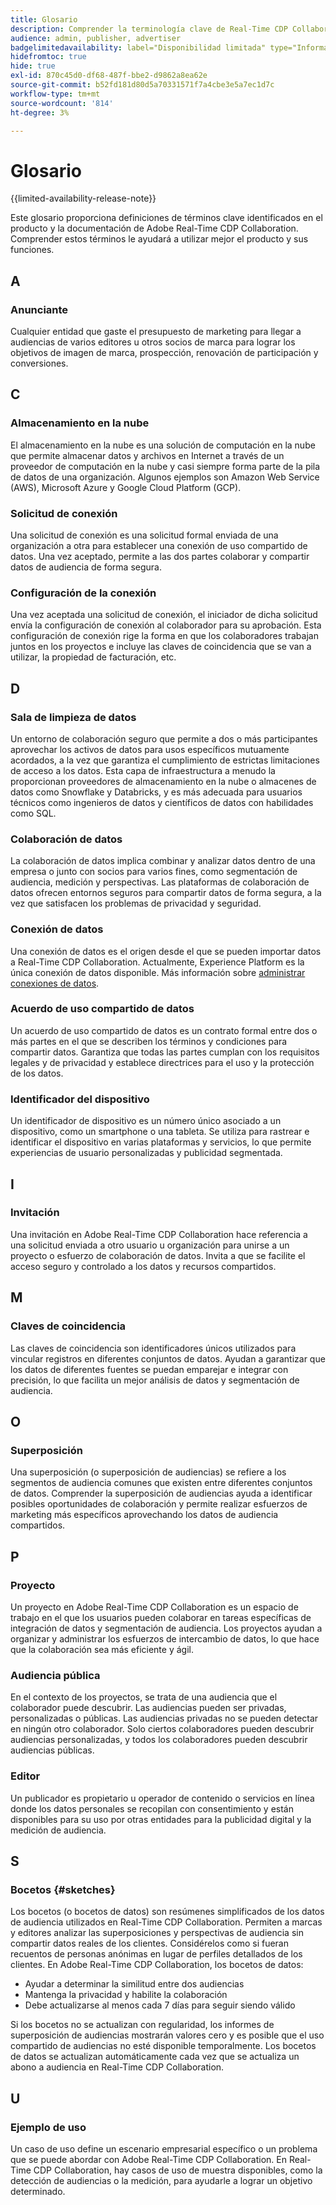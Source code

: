 ```yaml
---
title: Glosario
description: Comprender la terminología clave de Real-Time CDP Collaboration
audience: admin, publisher, advertiser
badgelimitedavailability: label="Disponibilidad limitada" type="Informative" url="https://helpx.adobe.com/es/legal/product-descriptions/real-time-customer-data-platform-collaboration.html newtab=true"
hidefromtoc: true
hide: true
exl-id: 870c45d0-df68-487f-bbe2-d9862a8ea62e
source-git-commit: b52fd181d80d5a70331571f7a4cbe3e5a7ec1d7c
workflow-type: tm+mt
source-wordcount: '814'
ht-degree: 3%

---
```


# Glosario

{{limited-availability-release-note}}

Este glosario proporciona definiciones de términos clave identificados en el producto y la documentación de Adobe Real-Time CDP Collaboration. Comprender estos términos le ayudará a utilizar mejor el producto y sus funciones.

## A

### Anunciante

Cualquier entidad que gaste el presupuesto de marketing para llegar a audiencias de varios editores u otros socios de marca para lograr los objetivos de imagen de marca, prospección, renovación de participación y conversiones.

## C

### Almacenamiento en la nube

El almacenamiento en la nube es una solución de computación en la nube que permite almacenar datos y archivos en Internet a través de un proveedor de computación en la nube y casi siempre forma parte de la pila de datos de una organización. Algunos ejemplos son Amazon Web Service (AWS), Microsoft Azure y Google Cloud Platform (GCP).

### Solicitud de conexión

Una solicitud de conexión es una solicitud formal enviada de una organización a otra para establecer una conexión de uso compartido de datos. Una vez aceptado, permite a las dos partes colaborar y compartir datos de audiencia de forma segura.

### Configuración de la conexión

Una vez aceptada una solicitud de conexión, el iniciador de dicha solicitud envía la configuración de conexión al colaborador para su aprobación. Esta configuración de conexión rige la forma en que los colaboradores trabajan juntos en los proyectos e incluye las claves de coincidencia que se van a utilizar, la propiedad de facturación, etc.

<!--

### Crosswalk

An identity crosswalk is a tool used to connect different identifiers across datasets to enrich your audience data with additional attributes or dimensions. It creates a bridge between different data points, allowing for a more comprehensive and cohesive view of the data.

-->

## D

### Sala de limpieza de datos

Un entorno de colaboración seguro que permite a dos o más participantes aprovechar los activos de datos para usos específicos mutuamente acordados, a la vez que garantiza el cumplimiento de estrictas limitaciones de acceso a los datos. Esta capa de infraestructura a menudo la proporcionan proveedores de almacenamiento en la nube o almacenes de datos como Snowflake y Databricks, y es más adecuada para usuarios técnicos como ingenieros de datos y científicos de datos con habilidades como SQL.

### Colaboración de datos

La colaboración de datos implica combinar y analizar datos dentro de una empresa o junto con socios para varios fines, como segmentación de audiencia, medición y perspectivas. Las plataformas de colaboración de datos ofrecen entornos seguros para compartir datos de forma segura, a la vez que satisfacen los problemas de privacidad y seguridad.

### Conexión de datos

Una conexión de datos es el origen desde el que se pueden importar datos a Real-Time CDP Collaboration. Actualmente, Experience Platform es la única conexión de datos disponible. Más información sobre [administrar conexiones de datos](/help/guide/setup/manage-data-connection.md).

### Acuerdo de uso compartido de datos

Un acuerdo de uso compartido de datos es un contrato formal entre dos o más partes en el que se describen los términos y condiciones para compartir datos. Garantiza que todas las partes cumplan con los requisitos legales y de privacidad y establece directrices para el uso y la protección de los datos.

### Identificador del dispositivo

Un identificador de dispositivo es un número único asociado a un dispositivo, como un smartphone o una tableta. Se utiliza para rastrear e identificar el dispositivo en varias plataformas y servicios, lo que permite experiencias de usuario personalizadas y publicidad segmentada.

## I

### Invitación

Una invitación en Adobe Real-Time CDP Collaboration hace referencia a una solicitud enviada a otro usuario u organización para unirse a un proyecto o esfuerzo de colaboración de datos. Invita a que se facilite el acceso seguro y controlado a los datos y recursos compartidos.

<!--

## J

### Join key

In the context of identity crosswalks, a join key is a unique identifier used to match and link different identifiers across datasets, enabling the integration and unification of audience data from various sources. For example, a hashed email (HEM) can be a join key.

-->

## M

### Claves de coincidencia

Las claves de coincidencia son identificadores únicos utilizados para vincular registros en diferentes conjuntos de datos. Ayudan a garantizar que los datos de diferentes fuentes se puedan emparejar e integrar con precisión, lo que facilita un mejor análisis de datos y segmentación de audiencia.

## O

### Superposición

Una superposición (o superposición de audiencias) se refiere a los segmentos de audiencia comunes que existen entre diferentes conjuntos de datos. Comprender la superposición de audiencias ayuda a identificar posibles oportunidades de colaboración y permite realizar esfuerzos de marketing más específicos aprovechando los datos de audiencia compartidos.

## P

### Proyecto

Un proyecto en Adobe Real-Time CDP Collaboration es un espacio de trabajo en el que los usuarios pueden colaborar en tareas específicas de integración de datos y segmentación de audiencia. Los proyectos ayudan a organizar y administrar los esfuerzos de intercambio de datos, lo que hace que la colaboración sea más eficiente y ágil.

### Audiencia pública

En el contexto de los proyectos, se trata de una audiencia que el colaborador puede descubrir. Las audiencias pueden ser privadas, personalizadas o públicas. Las audiencias privadas no se pueden detectar en ningún otro colaborador. Solo ciertos colaboradores pueden descubrir audiencias personalizadas, y todos los colaboradores pueden descubrir audiencias públicas.

### Editor

Un publicador es propietario u operador de contenido o servicios en línea donde los datos personales se recopilan con consentimiento y están disponibles para su uso por otras entidades para la publicidad digital y la medición de audiencia.

## S

### Bocetos {#sketches}

Los bocetos (o bocetos de datos) son resúmenes simplificados de los datos de audiencia utilizados en Real-Time CDP Collaboration. Permiten a marcas y editores analizar las superposiciones y perspectivas de audiencia sin compartir datos reales de los clientes. Considérelos como si fueran recuentos de personas anónimas en lugar de perfiles detallados de los clientes.
En Adobe Real-Time CDP Collaboration, los bocetos de datos:

* Ayudar a determinar la similitud entre dos audiencias
* Mantenga la privacidad y habilite la colaboración
* Debe actualizarse al menos cada 7 días para seguir siendo válido

Si los bocetos no se actualizan con regularidad, los informes de superposición de audiencias mostrarán valores cero y es posible que el uso compartido de audiencias no esté disponible temporalmente. Los bocetos de datos se actualizan automáticamente cada vez que se actualiza un abono a audiencia en Real-Time CDP Collaboration.

## U

### Ejemplo de uso

Un caso de uso define un escenario empresarial específico o un problema que se puede abordar con Adobe Real-Time CDP Collaboration. En Real-Time CDP Collaboration, hay casos de uso de muestra disponibles, como la detección de audiencias o la medición, para ayudarle a lograr un objetivo determinado.
